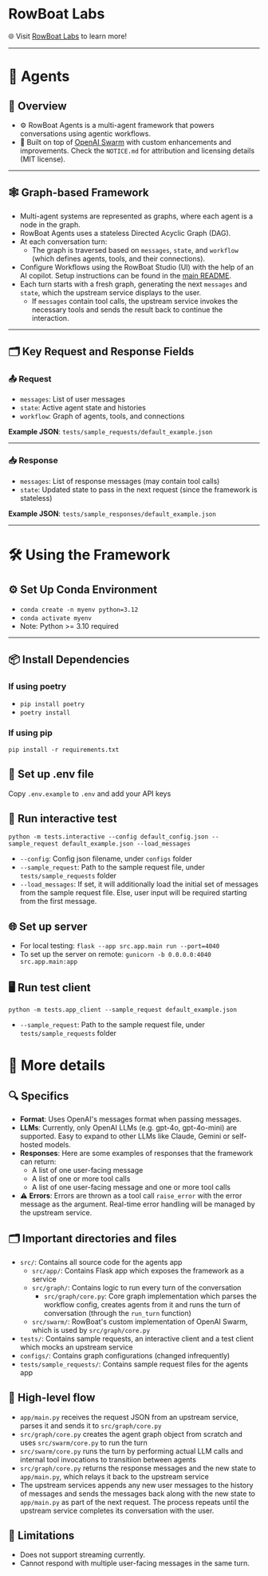 # RowBoat Labs  
🌐 Visit [RowBoat Labs](https://www.rowboatlabs.com) to learn more!  

---

# 🤖 Agents

## 📝 Overview  
- ⚙️ RowBoat Agents is a multi-agent framework that powers conversations using agentic workflows.  
- 🚀 Built on top of [OpenAI Swarm](https://github.com/openai/swarm) with custom enhancements and improvements. Check the `NOTICE.md` for attribution and licensing details (MIT license).  

---

## 🕸️ Graph-based Framework  
- Multi-agent systems are represented as graphs, where each agent is a node in the graph.  
- RowBoat Agents uses a stateless Directed Acyclic Graph (DAG).  
- At each conversation turn:  
  - The graph is traversed based on `messages`, `state`, and `workflow` (which defines agents, tools, and their connections).  
- Configure Workflows using the RowBoat Studio (UI) with the help of an AI copilot. Setup instructions can be found in the [main README](https://github.com/rowboatlabs/rowboat/tree/dev).  
- Each turn starts with a fresh graph, generating the next `messages` and `state`, which the upstream service displays to the user.  
  - If `messages` contain tool calls, the upstream service invokes the necessary tools and sends the result back to continue the interaction.

---

## 🗂️ Key Request and Response Fields

### 📤 Request  
- `messages`: List of user messages  
- `state`: Active agent state and histories  
- `workflow`: Graph of agents, tools, and connections  

**Example JSON**: `tests/sample_requests/default_example.json`  

---

### 📥 Response  
- `messages`: List of response messages (may contain tool calls)  
- `state`: Updated state to pass in the next request (since the framework is stateless)  

**Example JSON**: `tests/sample_responses/default_example.json`  

---

# 🛠️ Using the Framework

## ⚙️ Set Up Conda Environment  
- `conda create -n myenv python=3.12`  
- `conda activate myenv`  
- Note: Python >= 3.10 required  

---

## 📦 Install Dependencies

### If using poetry
- `pip install poetry`
- `poetry install`

### If using pip
`pip install -r requirements.txt`

## 🔑 Set up .env file
Copy `.env.example` to `.env` and add your API keys

## 🧪 Run interactive test
`python -m tests.interactive --config default_config.json --sample_request default_example.json --load_messages`
- `--config`: Config json filename, under `configs` folder
- `--sample_request`: Path to the sample request file, under `tests/sample_requests` folder
- `--load_messages`: If set, it will additionally load the initial set of messages from the sample request file. Else, user input will be required starting from the first message.

## 🌐 Set up server

- For local testing: `flask --app src.app.main run --port=4040`
- To set up the server on remote: `gunicorn -b 0.0.0.0:4040 src.app.main:app`

## 🖥️ Run test client
`python -m tests.app_client --sample_request default_example.json`
- `--sample_request`: Path to the sample request file, under `tests/sample_requests` folder

# 📖 More details

## 🔍 Specifics
- **Format**: Uses OpenAI's messages format when passing messages. 
- **LLMs**: Currently, only OpenAI LLMs (e.g. gpt-4o, gpt-4o-mini) are supported. Easy to expand to other LLMs like Claude, Gemini or self-hosted models.
- **Responses**: Here are some examples of responses that the framework can return:
  - A list of one user-facing message
  - A list of one or more tool calls
  - A list of one user-facing message and one or more tool calls
- ⚠️ **Errors**: Errors are thrown as a tool call `raise_error` with the error message as the argument. Real-time error handling will be managed by the upstream service. 

## 🗂️ Important directories and files
- `src/`: Contains all source code for the agents app
  - `src/app/`: Contains Flask app which exposes the framework as a service
  - `src/graph/`: Contains logic to run every turn of the conversation
    - `src/graph/core.py`: Core graph implementation which parses the workflow config, creates agents from it and runs the turn of conversation (through the `run_turn` function)
  - `src/swarm/`: RowBoat's custom implementation of OpenAI Swarm, which is used by `src/graph/core.py`
- `tests/`: Contains sample requests, an interactive client and a test client which mocks an upstream service
- `configs/`: Contains graph configurations (changed infrequently)
- `tests/sample_requests/`: Contains sample request files for the agents app

## 🔄 High-level flow
- `app/main.py` receives the request JSON from an upstream service, parses it and sends it to `src/graph/core.py`
- `src/graph/core.py` creates the agent graph object from scratch and uses `src/swarm/core.py` to run the turn
- `src/swarm/core.py` runs the turn by performing actual LLM calls and internal tool invocations to transitiion between agents
- `src/graph/core.py` returns the response messages and the new state to `app/main.py`, which relays it back to the upstream service
- The upstream services appends any new user messages to the history of messages and sends the messages back along with the new state to `app/main.py` as part of the next request. The process repeats until the upstream service completes its conversation with the user.

## 🚫 Limitations
- Does not support streaming currently.
- Cannot respond with multiple user-facing messages in the same turn.